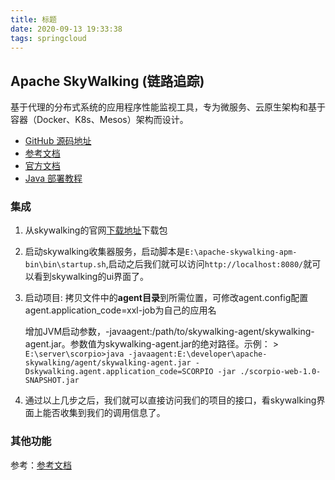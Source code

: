 ```yaml
---
title: 标题
date: 2020-09-13 19:33:38
tags: springcloud
---
```

## Apache SkyWalking (链路追踪)
基于代理的分布式系统的应用程序性能监视工具，专为微服务、云原生架构和基于容器（Docker、K8s、Mesos）架构而设计。

- [GitHub 源码地址](https://github.com/apache/skywalking)
- [参考文档](https://www.cnblogs.com/swave/p/11347711.html)
- [官方文档](https://github.com/apache/skywalking/tree/master/docs)
- [Java 部署教程](https://github.com/apache/skywalking/blob/5.x/docs/cn/Deploy-skywalking-agent-CN.md)

### 集成
1. 从skywalking的官网[下载地址](http://skywalking.apache.org/downloads/)下载包
2. 启动skywalking收集器服务，启动脚本是`E:\apache-skywalking-apm-bin\bin\startup.sh`,启动之后我们就可以访问`http://localhost:8080/`就可以看到skywalking的ui界面了。
3. 启动项目:  拷贝文件中的**agent目录**到所需位置，可修改agent.config配置agent.application_code=xxl-job为自己的应用名
    
    增加JVM启动参数，-javaagent:/path/to/skywalking-agent/skywalking-agent.jar。参数值为skywalking-agent.jar的绝对路径。示例：
                                                                                                >
    `E:\server\scorpio>java -javaagent:E:\developer\apache-skywalking/agent/skywalking-agent.jar -Dskywalking.agent.application_code=SCORPIO -jar ./scorpio-web-1.0-SNAPSHOT.jar`

4. 通过以上几步之后，我们就可以直接访问我们的项目的接口，看skywalking界面上能否收集到我们的调用信息了。

### 其他功能
参考：[参考文档](https://www.cnblogs.com/swave/p/11347711.html)
